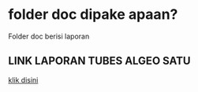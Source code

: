 # folder doc dipake apaan?

Folder doc berisi laporan

## LINK LAPORAN TUBES ALGEO SATU

[klik disini](https://docs.google.com/document/d/1GpMIZobYtTqrs_G-g1nJCopltwy8DCoPRFPmCLW5i4o/edit?usp=sharing)


